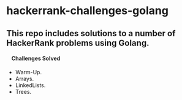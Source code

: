 # hackerrank-challenges-golang
## This repo includes solutions to a number of HackerRank problems using Golang.
####  &nbsp; &nbsp; **Challenges Solved** ####
  - Warm-Up.  
  - Arrays.
  - LinkedLists.
  - Trees.
